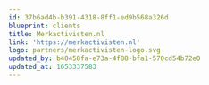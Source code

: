 ```yaml
---
id: 37b6ad4b-b391-4318-8ff1-ed9b568a326d
blueprint: clients
title: Merkactivisten.nl
link: 'https://merkactivisten.nl'
logo: partners/merkactivisten-logo.svg
updated_by: b40458fa-e73a-4f88-bfa1-570cd54b72e0
updated_at: 1653337583
---
```

